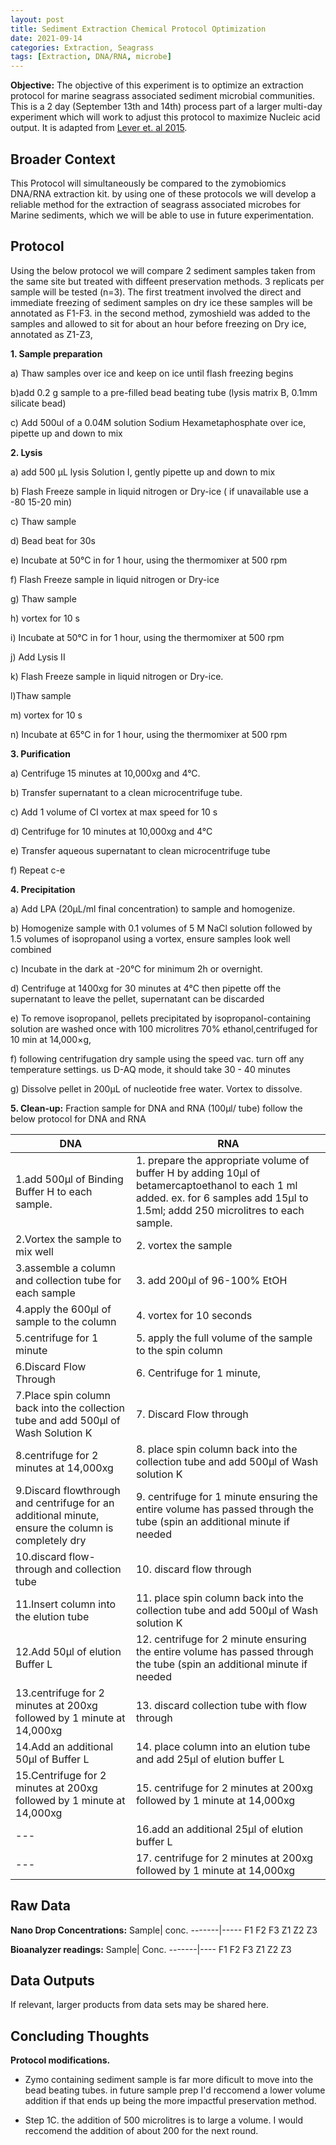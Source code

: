 ```yaml
---
layout: post
title: Sediment Extraction Chemical Protocol Optimization
date: 2021-09-14
categories: Extraction, Seagrass
tags: [Extraction, DNA/RNA, microbe]
---
```


**Objective:** The objective of this experiment is to optimize an extraction protocol for marine seagrass associated sediment microbial communities. This is a 2 day (September 13th and 14th) process part of a larger multi-day experiment which will work to adjust this protocol to maximize Nucleic acid output. It is adapted from [Lever et. al 2015](./file:/Sophia-Macvittie-Sogin-lab-notebook/protocols/Lever%20et.%20al%202015.pdf).

## Broader Context
This Protocol will simultaneously be compared to the zymobiomics DNA/RNA extraction kit. by using one of these protocols we will develop a reliable method for the extraction of seagrass associated microbes for Marine sediments, which we will be able to use in future experimentation.

## Protocol 
Using the below protocol we will compare 2 sediment samples taken from the same site but treated with diffeent preservation methods. 3 replicats per sample will be tested (n=3). The first treatment involved the direct and immediate freezing of sediment samples on dry ice these samples will be annotated as F1-F3. in the second method, zymoshield was added to the samples and allowed to sit for about an hour before freezing on Dry ice, annotated as Z1-Z3,

**1. Sample preparation**

a) Thaw samples over ice and keep on ice until flash freezing begins

b)add 0.2 g sample to a pre-filled bead beating tube (lysis matrix B, 0.1mm silicate bead)

c) Add 500ul of a 0.04M solution Sodium Hexametaphosphate over ice, pipette up and down to mix 

**2. Lysis**

a) add 500 μL lysis Solution I, gently pipette up and down to mix

b) Flash Freeze sample in liquid nitrogen or Dry-ice ( if unavailable use a -80 15-20 min)

c) Thaw sample

d) Bead beat for 30s

e) Incubate at 50°C in for 1 hour, using the thermomixer at 500 rpm

f) Flash Freeze sample in liquid nitrogen or Dry-ice

g) Thaw sample

h) vortex for 10 s

i) Incubate at 50°C in for 1 hour, using the thermomixer at 500 rpm

j) Add Lysis II

k) Flash Freeze sample in liquid nitrogen or Dry-ice. 

l)Thaw sample

m) vortex for 10 s

n) Incubate at 65°C in for 1 hour, using the thermomixer at 500 rpm

**3. Purification**

a) Centrifuge 15 minutes at 10,000xg and 4°C.

b) Transfer supernatant to a clean microcentrifuge tube.

c) Add 1 volume of CI vortex at max speed for 10 s 

d) Centrifuge for 10 minutes at 10,000xg and 4°C

e) Transfer aqueous supernatant to clean microcentrifuge tube

f) Repeat c-e

**4. Precipitation**

a) Add LPA (20μL/ml final concentration) to sample and homogenize.

b) Homogenize sample with 0.1 volumes of 5 M NaCl solution followed by 1.5 volumes of isopropanol using a vortex, ensure samples look well combined 

c) Incubate in the dark at -20°C for minimum 2h or overnight.

d) Centrifuge at 1400xg for 30 minutes at 4°C then pipette off the supernatant to leave the pellet, supernatant can be discarded

e) To remove isopropanol, pellets precipitated by isopropanol-containing solution are washed once with 100 microlitres 70% ethanol,centrifuged for 10 min at 14,000×g, 

f) following centrifugation dry sample using the speed vac. turn off any temperature settings. us D-AQ mode, it should take 30 - 40 minutes

g) Dissolve pellet in 200μL of nucleotide free water. Vortex to dissolve. 

**5. Clean-up:**
Fraction sample for DNA and RNA (100μl/ tube) follow the below protocol for DNA and RNA

DNA | RNA
-------------------------------------------------|-----------------------------
1.add 500μl of Binding Buffer H to each sample. | 1. prepare the appropriate volume of buffer H by adding 10μl of betamercaptoethanol to each 1 ml added. ex. for 6 samples add 15μl to 1.5ml; addd 250 microlitres to each sample.
2.Vortex the sample to mix well | 2. vortex the sample
3.assemble a column and collection tube for each sample | 3. add 200μl of 96-100% EtOH
4.apply the 600μl  of sample to the column | 4. vortex for 10 seconds
5.centrifuge for 1 minute | 5. apply the full volume of the sample to the spin column 
6.Discard Flow Through | 6. Centrifuge for 1 minute, 
7.Place spin column back into the collection tube and add 500μl  of Wash Solution K | 7. Discard Flow through
8.centrifuge for 2 minutes at 14,000xg | 8. place spin column back into the collection tube and add 500μl of Wash solution K
9.Discard flowthrough and centrifuge for an additional minute, ensure the column is completely dry | 9. centrifuge for 1 minute ensuring the entire volume has passed through the tube (spin an additional minute if needed
10.discard flow-through and collection tube| 10. discard flow through
11.Insert column into the elution tube|11. place spin column back into the collection tube and add 500μl of Wash solution K
12.Add 50μl of elution Buffer L|12. centrifuge for 2 minute ensuring the entire volume has passed through the tube (spin an additional minute if needed
13.centrifuge for 2 minutes at 200xg followed by 1 minute at 14,000xg|13. discard collection tube with flow through
14.Add an additional 50μl of Buffer L|14. place column into an elution tube and add 25μl of elution buffer L
15.Centrifuge for 2 minutes at 200xg followed by 1 minute at 14,000xg|15. centrifuge for 2 minutes at 200xg followed by 1 minute at 14,000xg
  ---| 16.add an additional 25μl of elution buffer L
---| 17. centrifuge for 2 minutes at 200xg followed by 1 minute at 14,000xg






## Raw Data
**Nano Drop Concentrations:**
Sample| conc.
-------|-----
F1
F2
F3
Z1
Z2
Z3

**Bioanalyzer readings:**
Sample| Conc.
-------|----
F1
F2
F3
Z1
Z2
Z3

## Data Outputs
If relevant, larger products from data sets may be shared here.

## Concluding Thoughts
**Protocol modifications.**

- Zymo containing sediment sample is far more dificult to move into the bead beating tubes. in future sample prep I'd reccomend a lower volume addition if that ends up being the more impactful preservation method. 

- Step 1C. the addition of 500 microlitres is to large a volume. I would reccomend the addition of about 200 for the next round.

